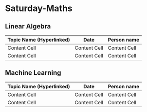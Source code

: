 # Saturday-Maths

## Linear Algebra
| Topic Name (Hyperlinked)  | Date | Person name |
| ------------- | ------------- | ------------- | 
| Content Cell  | Content Cell  | Content Cell  |
| Content Cell  | Content Cell  | Content Cell  |


## Machine Learning
| Topic Name (Hyperlinked)  | Date | Person name |
| ------------- | ------------- | ------------- | 
| Content Cell  | Content Cell  | Content Cell  |
| Content Cell  | Content Cell  | Content Cell  |


